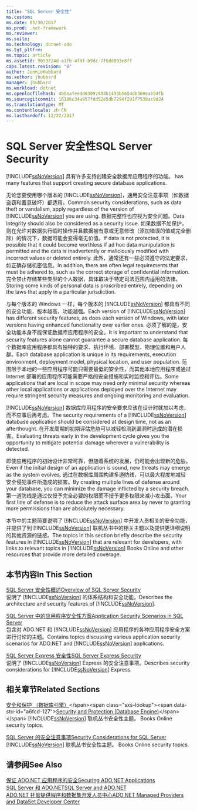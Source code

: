 ```yaml
---
title: "SQL Server 安全性"
ms.custom: 
ms.date: 03/30/2017
ms.prod: .net-framework
ms.reviewer: 
ms.suite: 
ms.technology: dotnet-ado
ms.tgt_pltfrm: 
ms.topic: article
ms.assetid: 9053724d-a1fb-4f0f-b9dc-7f6dd893e8ff
caps.latest.revision: "8"
author: JennieHubbard
ms.author: jhubbard
manager: jhubbard
ms.workload: dotnet
ms.openlocfilehash: 4b8eafeedd03097488b1493b5654db360eab94fb
ms.sourcegitcommit: 16186c34a957fdd52e5db7294f291f7530ac9d24
ms.translationtype: MT
ms.contentlocale: zh-CN
ms.lasthandoff: 12/22/2017
---
```

# <a name="sql-server-security"></a><span data-ttu-id="a6fcd-102">SQL Server 安全性</span><span class="sxs-lookup"><span data-stu-id="a6fcd-102">SQL Server Security</span></span>
[!INCLUDE[ssNoVersion](../../../../../includes/ssnoversion-md.md)]<span data-ttu-id="a6fcd-103"> 具有许多支持创建安全数据库应用程序的功能。</span><span class="sxs-lookup"><span data-stu-id="a6fcd-103"> has many features that support creating secure database applications.</span></span>  
  
 <span data-ttu-id="a6fcd-104">无论您要使用哪个版本的 [!INCLUDE[ssNoVersion](../../../../../includes/ssnoversion-md.md)]，通用安全注意事项（如数据盗窃和蓄意破坏）都适用。</span><span class="sxs-lookup"><span data-stu-id="a6fcd-104">Common security considerations, such as data theft or vandalism, apply regardless of the version of [!INCLUDE[ssNoVersion](../../../../../includes/ssnoversion-md.md)] you are using.</span></span> <span data-ttu-id="a6fcd-105">数据完整性也应视为安全问题。</span><span class="sxs-lookup"><span data-stu-id="a6fcd-105">Data integrity should also be considered as a security issue.</span></span> <span data-ttu-id="a6fcd-106">如果数据不加保护，则在允许对数据执行临时操作并且数据被有意或无意修改（添加错误的值或完全删除）的情况下，数据可能会变得毫无价值。</span><span class="sxs-lookup"><span data-stu-id="a6fcd-106">If data is not protected, it is possible that it could become worthless if ad hoc data manipulation is permitted and the data is inadvertently or maliciously modified with incorrect values or deleted entirely.</span></span> <span data-ttu-id="a6fcd-107">此外，通常还有一些必须遵守的法定要求，如正确存储机密信息。</span><span class="sxs-lookup"><span data-stu-id="a6fcd-107">In addition, there are often legal requirements that must be adhered to, such as the correct storage of confidential information.</span></span> <span data-ttu-id="a6fcd-108">完全禁止存储某些类型的个人数据，具体取决于特定司法范围内适用的法律。</span><span class="sxs-lookup"><span data-stu-id="a6fcd-108">Storing some kinds of personal data is proscribed entirely, depending on the laws that apply in a particular jurisdiction.</span></span>  
  
 <span data-ttu-id="a6fcd-109">与每个版本的 Windows 一样，每个版本的 [!INCLUDE[ssNoVersion](../../../../../includes/ssnoversion-md.md)] 都具有不同的安全功能，版本越高，功能越强。</span><span class="sxs-lookup"><span data-stu-id="a6fcd-109">Each version of [!INCLUDE[ssNoVersion](../../../../../includes/ssnoversion-md.md)] has different security features, as does each version of Windows, with later versions having enhanced functionality over earlier ones.</span></span> <span data-ttu-id="a6fcd-110">必须了解的是，安全功能本身不能保证数据库应用程序的安全。</span><span class="sxs-lookup"><span data-stu-id="a6fcd-110">It is important to understand that security features alone cannot guarantee a secure database application.</span></span> <span data-ttu-id="a6fcd-111">每个数据库应用程序都具有独特的要求、执行环境、部署模型、物理位置和用户人群。</span><span class="sxs-lookup"><span data-stu-id="a6fcd-111">Each database application is unique in its requirements, execution environment, deployment model, physical location, and user population.</span></span> <span data-ttu-id="a6fcd-112">范围限于本地的一些应用程序可能只需要最低的安全性，而其他本地应用程序或通过 Internet 部署的应用程序可能需要严格的安全措施和实时监控和评估。</span><span class="sxs-lookup"><span data-stu-id="a6fcd-112">Some applications that are local in scope may need only minimal security whereas other local applications or applications deployed over the Internet may require stringent security measures and ongoing monitoring and evaluation.</span></span>  
  
 <span data-ttu-id="a6fcd-113">[!INCLUDE[ssNoVersion](../../../../../includes/ssnoversion-md.md)] 数据库应用程序的安全要求应该在设计时就加以考虑，而不应事后再考虑。</span><span class="sxs-lookup"><span data-stu-id="a6fcd-113">The security requirements of a [!INCLUDE[ssNoVersion](../../../../../includes/ssnoversion-md.md)] database application should be considered at design time, not as an afterthought.</span></span> <span data-ttu-id="a6fcd-114">在开发周期的初期评估危胁可以减轻检测到漏洞时造成的潜在损害。</span><span class="sxs-lookup"><span data-stu-id="a6fcd-114">Evaluating threats early in the development cycle gives you the opportunity to mitigate potential damage wherever a vulnerability is detected.</span></span>  
  
 <span data-ttu-id="a6fcd-115">即使应用程序的初始设计非常可靠，但随着系统的发展，仍可能会出现新的危胁。</span><span class="sxs-lookup"><span data-stu-id="a6fcd-115">Even if the initial design of an application is sound, new threats may emerge as the system evolves.</span></span> <span data-ttu-id="a6fcd-116">通过在数据库周围构建多道防线，可以最大程度地减轻安全侵犯事件所造成的损害。</span><span class="sxs-lookup"><span data-stu-id="a6fcd-116">By creating multiple lines of defense around your database, you can minimize the damage inflicted by a security breach.</span></span> <span data-ttu-id="a6fcd-117">第一道防线是通过仅授予完全必要的权限而不授予更多权限来减小攻击面。</span><span class="sxs-lookup"><span data-stu-id="a6fcd-117">Your first line of defense is to reduce the attack surface area by never to granting more permissions than are absolutely necessary.</span></span>  
  
 <span data-ttu-id="a6fcd-118">本节中的主题简要说明了 [!INCLUDE[ssNoVersion](../../../../../includes/ssnoversion-md.md)] 中开发人员相关的安全功能，并提供了到 [!INCLUDE[ssNoVersion](../../../../../includes/ssnoversion-md.md)] 联机丛书中的相关主题以及提供更详细说明的其他资源的链接。</span><span class="sxs-lookup"><span data-stu-id="a6fcd-118">The topics in this section briefly describe the security features in [!INCLUDE[ssNoVersion](../../../../../includes/ssnoversion-md.md)] that are relevant for developers, with links to relevant topics in [!INCLUDE[ssNoVersion](../../../../../includes/ssnoversion-md.md)] Books Online and other resources that provide more detailed coverage.</span></span>  
  
## <a name="in-this-section"></a><span data-ttu-id="a6fcd-119">本节内容</span><span class="sxs-lookup"><span data-stu-id="a6fcd-119">In This Section</span></span>  
 [<span data-ttu-id="a6fcd-120">SQL Server 安全性概述</span><span class="sxs-lookup"><span data-stu-id="a6fcd-120">Overview of SQL Server Security</span></span>](../../../../../docs/framework/data/adonet/sql/overview-of-sql-server-security.md)  
 <span data-ttu-id="a6fcd-121">说明了 [!INCLUDE[ssNoVersion](../../../../../includes/ssnoversion-md.md)] 的体系结构和安全功能。</span><span class="sxs-lookup"><span data-stu-id="a6fcd-121">Describes the architecture and security features of [!INCLUDE[ssNoVersion](../../../../../includes/ssnoversion-md.md)].</span></span>  
  
 [<span data-ttu-id="a6fcd-122">SQL Server 中的应用程序安全性方案</span><span class="sxs-lookup"><span data-stu-id="a6fcd-122">Application Security Scenarios in SQL Server</span></span>](../../../../../docs/framework/data/adonet/sql/application-security-scenarios-in-sql-server.md)  
 <span data-ttu-id="a6fcd-123">包含对 ADO.NET 和 [!INCLUDE[ssNoVersion](../../../../../includes/ssnoversion-md.md)] 应用程序的各种应用程序安全方案进行讨论的主题。</span><span class="sxs-lookup"><span data-stu-id="a6fcd-123">Contains topics discussing various application security scenarios for ADO.NET and [!INCLUDE[ssNoVersion](../../../../../includes/ssnoversion-md.md)] applications.</span></span>  
  
 [<span data-ttu-id="a6fcd-124">SQL Server Express 安全性</span><span class="sxs-lookup"><span data-stu-id="a6fcd-124">SQL Server Express Security</span></span>](../../../../../docs/framework/data/adonet/sql/sql-server-express-security.md)  
 <span data-ttu-id="a6fcd-125">说明了 [!INCLUDE[ssNoVersion](../../../../../includes/ssnoversion-md.md)] Express 的安全注意事项。</span><span class="sxs-lookup"><span data-stu-id="a6fcd-125">Describes security considerations for [!INCLUDE[ssNoVersion](../../../../../includes/ssnoversion-md.md)] Express.</span></span>  
  
## <a name="related-sections"></a><span data-ttu-id="a6fcd-126">相关章节</span><span class="sxs-lookup"><span data-stu-id="a6fcd-126">Related Sections</span></span>  
 <span data-ttu-id="a6fcd-127">[安全和保护 （数据库引擎）](http://msdn2.microsoft.com/library/bb510589\(SQL.100\).aspx.)</span><span class="sxs-lookup"><span data-stu-id="a6fcd-127">[Security and Protection (Database Engine)](http://msdn2.microsoft.com/library/bb510589\(SQL.100\).aspx.)</span></span>  
 [!INCLUDE[ssNoVersion](../../../../../includes/ssnoversion-md.md)]<span data-ttu-id="a6fcd-128"> 联机丛书安全性主题。</span><span class="sxs-lookup"><span data-stu-id="a6fcd-128"> Books Online security topics.</span></span>  
  
 [<span data-ttu-id="a6fcd-129">SQL Server 的安全注意事项</span><span class="sxs-lookup"><span data-stu-id="a6fcd-129">Security Considerations for SQL Server</span></span>](http://go.microsoft.com/fwlink/?LinkId=98587)  
 [!INCLUDE[ssNoVersion](../../../../../includes/ssnoversion-md.md)]<span data-ttu-id="a6fcd-130"> 联机丛书安全性主题。</span><span class="sxs-lookup"><span data-stu-id="a6fcd-130"> Books Online security topics.</span></span>  
  
## <a name="see-also"></a><span data-ttu-id="a6fcd-131">请参阅</span><span class="sxs-lookup"><span data-stu-id="a6fcd-131">See Also</span></span>  
 [<span data-ttu-id="a6fcd-132">保证 ADO.NET 应用程序的安全</span><span class="sxs-lookup"><span data-stu-id="a6fcd-132">Securing ADO.NET Applications</span></span>](../../../../../docs/framework/data/adonet/securing-ado-net-applications.md)  
 [<span data-ttu-id="a6fcd-133">SQL Server 和 ADO.NET</span><span class="sxs-lookup"><span data-stu-id="a6fcd-133">SQL Server and ADO.NET</span></span>](../../../../../docs/framework/data/adonet/sql/index.md)  
 [<span data-ttu-id="a6fcd-134">ADO.NET 托管提供程序和数据集开发人员中心</span><span class="sxs-lookup"><span data-stu-id="a6fcd-134">ADO.NET Managed Providers and DataSet Developer Center</span></span>](http://go.microsoft.com/fwlink/?LinkId=217917)
